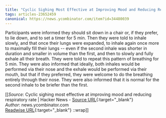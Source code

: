 ```yaml
---
title: "Cyclic Sighing Most Effective at Improving Mood and Reducing Respiratory Rate | Hacker News (463066920)"
tags: articles-23652459
canonical: https://news.ycombinator.com/item?id=34480039
---
```


Participants were informed they should sit down in a chair or, if they prefer, to lie down, and to set a timer for 5 min. Then they were told to inhale slowly, and that once their lungs were expanded, to inhale again once more to maximally fill their lungs -- even if the second inhale was shorter in duration and smaller in volume than the first, and then to slowly and fully exhale all their breath. They were told to repeat this pattern of breathing for 5 min. They were also informed that ideally, both inhales would be performed via their nose and the exhale would be performed via their mouth, but that if they preferred, they were welcome to do the breathing entirely through their nose. They were also informed that it is normal for the second inhale to be briefer than the first.


[[_Source_: Cyclic sighing most effective at improving mood and reducing respiratory rate | Hacker News - [Source URL](https://news.ycombinator.com/item?id=34480039){:target="_blank"}<br>
_Author_: news.ycombinator.com<br>
[Readwise URL](https://readwise.io/open/463066920){:target="_blank"}
::wrap]]